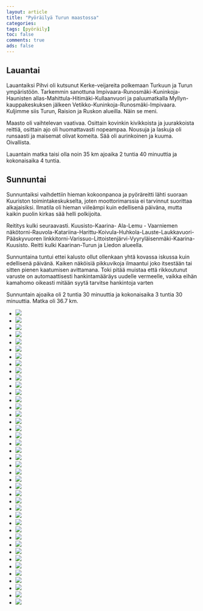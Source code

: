 ```yaml
---
layout: article 
title: "Pyöräilyä Turun maastossa" 
categories: 
tags: [pyöräily]
toc: false 
comments: true 
ads: false 
---
```


Lauantai
--------

Lauantaiksi Pihvi oli kutsunut Kerke-veijareita polkemaan Turkuun ja
Turun ympäristöön. Tarkemmin sanottuna
Impivaara-Runosmäki-Kuninkoja-Haunisten
allas-Mahittula-Hitimäki-Kullaanvuori ja paluumatkalla
Myllyn-kauppakeskuksen jälkeen Vetikko-Kuninkoja-Runosmäki-Impivaara.
Kuljimme siis Turun, Raision ja Ruskon alueilla. Näin se meni.

Maasto oli vaihtelevan vaativaa. Osittain kovinkin kivikkoista ja
juurakkoista reittiä, osittain ajo oli huomattavasti nopeampaa. Nousuja
ja laskuja oli runsaasti ja maisemat olivat komeita. Sää oli aurinkoinen
ja kuuma. Oivallista.

Lauantain matka taisi olla noin 35 km ajoaika 2 tuntia 40 minuuttia ja
kokonaisaika 4 tuntia.

Sunnuntai
---------

Sunnuntaiksi vaihdettiin hieman kokoonpanoa ja pyöräreitti lähti suoraan
Kuuriston toimintakeskukselta, joten moottorimarssia ei tarvinnut
suorittaa alkajaisiksi. Ilmatila oli hieman viileämpi kuin edellisenä
päiväna, mutta kaikin puolin kirkas sää helli polkijoita.

Reititys kulki seuraavasti. Kuusisto-Kaarina- Ala-Lemu - Vaarniemen
näkötorni-Rauvola-Katariina-Harittu-Koivula-Huhkola-Lauste-Laukkavuori-Pääskyvuoren
linkkitorni-Varissuo-Littoistenjärvi-Vyyryläisenmäki-Kaarina-Kuusisto.
Reitti kulki Kaarinan-Turun ja Liedon alueella.

Sunnuntaina tuntui ettei kalusto ollut ollenkaan yhtä kovassa iskussa
kuin edellisenä päivänä. Kaiken näköisiä pikkuvikoja ilmaantui joko
itsestään tai sitten pienen kaatumisen avittamana. Toki pitää muistaa
että rikkoutunut varuste on automaattisesti hankintamääräys uudelle
vermeelle, vaikka eihän kamahomo oikeasti mitään syytä tarvitse
hankintoja varten

Sunnuntain ajoaika oli 2 tuntia 30 minuuttia ja kokonaisaika 3 tuntia 30
minuuttia. Matka oli 36.7 km.

<div class="th-grid image-gallery" markdown="1">

-   [![](/images/pyorailya-turun-maastossa/Thumbnails/Kaarinan%20pyöräily%20003.jpg)](/images/pyorailya-turun-maastossa/Kaarinan%20pyöräily%20003.jpg)
-   [![](/images/pyorailya-turun-maastossa/Thumbnails/Kaarinan%20pyöräily%20004.jpg)](/images/pyorailya-turun-maastossa/Kaarinan%20pyöräily%20004.jpg)
-   [![](/images/pyorailya-turun-maastossa/Thumbnails/Kaarinan%20pyöräily%20006.jpg)](/images/pyorailya-turun-maastossa/Kaarinan%20pyöräily%20006.jpg)
-   [![](/images/pyorailya-turun-maastossa/Thumbnails/Kaarinan%20pyöräily%20007.jpg)](/images/pyorailya-turun-maastossa/Kaarinan%20pyöräily%20007.jpg)
-   [![](/images/pyorailya-turun-maastossa/Thumbnails/Kaarinan%20pyöräily%20011.jpg)](/images/pyorailya-turun-maastossa/Kaarinan%20pyöräily%20011.jpg)
-   [![](/images/pyorailya-turun-maastossa/Thumbnails/Kaarinan%20pyöräily%20012.jpg)](/images/pyorailya-turun-maastossa/Kaarinan%20pyöräily%20012.jpg)
-   [![](/images/pyorailya-turun-maastossa/Thumbnails/Kaarinan%20pyöräily%20014.jpg)](/images/pyorailya-turun-maastossa/Kaarinan%20pyöräily%20014.jpg)
-   [![](/images/pyorailya-turun-maastossa/Thumbnails/Kaarinan%20pyöräily%20015.jpg)](/images/pyorailya-turun-maastossa/Kaarinan%20pyöräily%20015.jpg)
-   [![](/images/pyorailya-turun-maastossa/Thumbnails/Kaarinan%20pyöräily%20016b.jpg)](/images/pyorailya-turun-maastossa/Kaarinan%20pyöräily%20016b.jpg)
-   [![](/images/pyorailya-turun-maastossa/Thumbnails/Kaarinan%20pyöräily%20020.jpg)](/images/pyorailya-turun-maastossa/Kaarinan%20pyöräily%20020.jpg)
-   [![](/images/pyorailya-turun-maastossa/Thumbnails/Kaarinan%20pyöräily%20026.jpg)](/images/pyorailya-turun-maastossa/Kaarinan%20pyöräily%20026.jpg)
-   [![](/images/pyorailya-turun-maastossa/Thumbnails/Kaarinan%20pyöräily%20027.jpg)](/images/pyorailya-turun-maastossa/Kaarinan%20pyöräily%20027.jpg)
-   [![](/images/pyorailya-turun-maastossa/Thumbnails/Kaarinan%20pyöräily%20028.jpg)](/images/pyorailya-turun-maastossa/Kaarinan%20pyöräily%20028.jpg)
-   [![](/images/pyorailya-turun-maastossa/Thumbnails/Kaarinan%20pyöräily%20030.jpg)](/images/pyorailya-turun-maastossa/Kaarinan%20pyöräily%20030.jpg)
-   [![](/images/pyorailya-turun-maastossa/Thumbnails/Kaarinan%20pyöräily%20031.jpg)](/images/pyorailya-turun-maastossa/Kaarinan%20pyöräily%20031.jpg)
-   [![](/images/pyorailya-turun-maastossa/Thumbnails/Kaarinan%20pyöräily%20032.jpg)](/images/pyorailya-turun-maastossa/Kaarinan%20pyöräily%20032.jpg)
-   [![](/images/pyorailya-turun-maastossa/Thumbnails/Kaarinan%20pyöräily%20033.jpg)](/images/pyorailya-turun-maastossa/Kaarinan%20pyöräily%20033.jpg)
-   [![](/images/pyorailya-turun-maastossa/Thumbnails/Kaarinan%20pyöräily%20034.jpg)](/images/pyorailya-turun-maastossa/Kaarinan%20pyöräily%20034.jpg)
-   [![](/images/pyorailya-turun-maastossa/Thumbnails/Kaarinan%20pyöräily%20035.jpg)](/images/pyorailya-turun-maastossa/Kaarinan%20pyöräily%20035.jpg)
-   [![](/images/pyorailya-turun-maastossa/Thumbnails/raision%20pyöräily%20001.jpg)](/images/pyorailya-turun-maastossa/raision%20pyöräily%20001.jpg)
-   [![](/images/pyorailya-turun-maastossa/Thumbnails/raision%20pyöräily%20004.jpg)](/images/pyorailya-turun-maastossa/raision%20pyöräily%20004.jpg)
-   [![](/images/pyorailya-turun-maastossa/Thumbnails/raision%20pyöräily%20006.jpg)](/images/pyorailya-turun-maastossa/raision%20pyöräily%20006.jpg)
-   [![](/images/pyorailya-turun-maastossa/Thumbnails/raision%20pyöräily%20007.jpg)](/images/pyorailya-turun-maastossa/raision%20pyöräily%20007.jpg)
-   [![](/images/pyorailya-turun-maastossa/Thumbnails/raision%20pyöräily%20008.jpg)](/images/pyorailya-turun-maastossa/raision%20pyöräily%20008.jpg)
-   [![](/images/pyorailya-turun-maastossa/Thumbnails/raision%20pyöräily%20011.jpg)](/images/pyorailya-turun-maastossa/raision%20pyöräily%20011.jpg)
-   [![](/images/pyorailya-turun-maastossa/Thumbnails/raision%20pyöräily%20013.jpg)](/images/pyorailya-turun-maastossa/raision%20pyöräily%20013.jpg)
-   [![](/images/pyorailya-turun-maastossa/Thumbnails/raision%20pyöräily%20014.jpg)](/images/pyorailya-turun-maastossa/raision%20pyöräily%20014.jpg)
-   [![](/images/pyorailya-turun-maastossa/Thumbnails/raision%20pyöräily%20017.jpg)](/images/pyorailya-turun-maastossa/raision%20pyöräily%20017.jpg)
-   [![](/images/pyorailya-turun-maastossa/Thumbnails/raision%20pyöräily%20020.jpg)](/images/pyorailya-turun-maastossa/raision%20pyöräily%20020.jpg)
-   [![](/images/pyorailya-turun-maastossa/Thumbnails/raision%20pyöräily%20021.jpg)](/images/pyorailya-turun-maastossa/raision%20pyöräily%20021.jpg)
-   [![](/images/pyorailya-turun-maastossa/Thumbnails/raision%20pyöräily%20025.jpg)](/images/pyorailya-turun-maastossa/raision%20pyöräily%20025.jpg)
-   [![](/images/pyorailya-turun-maastossa/Thumbnails/raision%20pyöräily%20026.jpg)](/images/pyorailya-turun-maastossa/raision%20pyöräily%20026.jpg)
-   [![](/images/pyorailya-turun-maastossa/Thumbnails/raision%20pyöräily%20028.jpg)](/images/pyorailya-turun-maastossa/raision%20pyöräily%20028.jpg)
-   [![](/images/pyorailya-turun-maastossa/Thumbnails/raision%20pyöräily%20033.jpg)](/images/pyorailya-turun-maastossa/raision%20pyöräily%20033.jpg)
-   [![](/images/pyorailya-turun-maastossa/Thumbnails/raision%20pyöräily%20046.jpg)](/images/pyorailya-turun-maastossa/raision%20pyöräily%20046.jpg)
-   [![](/images/pyorailya-turun-maastossa/Thumbnails/raision%20pyöräily%20049.jpg)](/images/pyorailya-turun-maastossa/raision%20pyöräily%20049.jpg)
-   [![](/images/pyorailya-turun-maastossa/Thumbnails/raision%20pyöräily%20050.jpg)](/images/pyorailya-turun-maastossa/raision%20pyöräily%20050.jpg)
-   [![](/images/pyorailya-turun-maastossa/Thumbnails/raision%20pyöräily%20059.jpg)](/images/pyorailya-turun-maastossa/raision%20pyöräily%20059.jpg)
-   [![](/images/pyorailya-turun-maastossa/Thumbnails/raision%20pyöräily%20063.jpg)](/images/pyorailya-turun-maastossa/raision%20pyöräily%20063.jpg)
-   [![](/images/pyorailya-turun-maastossa/Thumbnails/raision%20pyöräily%20065.jpg)](/images/pyorailya-turun-maastossa/raision%20pyöräily%20065.jpg)
-   [![](/images/pyorailya-turun-maastossa/Thumbnails/raision%20pyöräily%20068.jpg)](/images/pyorailya-turun-maastossa/raision%20pyöräily%20068.jpg)

</div>
